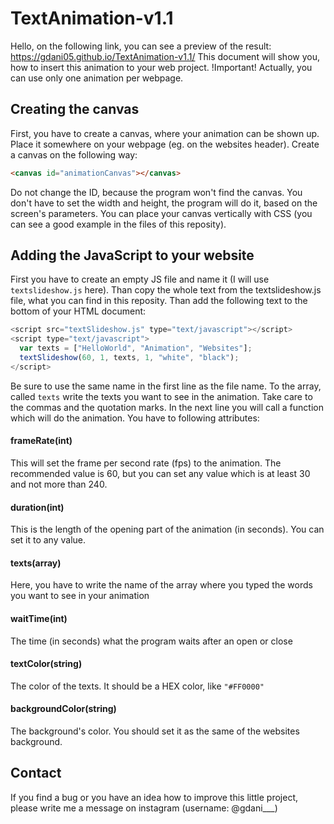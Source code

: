 # TextAnimation-v1.1

Hello, on the following link, you can see a preview of the result: https://gdani05.github.io/TextAnimation-v1.1/
This document will show you, how to insert this animation to your web project.
!Important! Actually, you can use only one animation per webpage.

## Creating the canvas
First, you have to create a canvas, where your animation can be shown up. Place it somewhere on your webpage (eg. on the websites header). Create a canvas on the following way:
```html
<canvas id="animationCanvas"></canvas>
```
Do not change the ID, because the program won't find the canvas. You don't have to set the width and height, the program will do it, based on the screen's parameters. You can place your canvas vertically with CSS (you can see a good example in the files of this reposity).

## Adding the JavaScript to your website
First you have to create an empty JS file and name it (I will use ```textslideshow.js``` here). Than copy the whole text from the textslideshow.js file, what you can find in this reposity. Than add the following text to the bottom of your HTML document:
```javascript
<script src="textSlideshow.js" type="text/javascript"></script>
<script type="text/javascript">
  var texts = ["HelloWorld", "Animation", "Websites"];
  textSlideshow(60, 1, texts, 1, "white", "black");
</script>
```
Be sure to use the same name in the first line as the file name.
To the array, called ```texts``` write the texts you want to see in the animation. Take care to the commas and the quotation marks.
In the next line you will call a function which will do the animation. You have to following attributes:
#### frameRate(int)
This will set the frame per second rate (fps) to the animation. The recommended value is 60, but you can set any value which is at least 30 and not more than 240. 
#### duration(int)
This is the length of the opening part of the animation (in seconds). You can set it to any value.
#### texts(array)
Here, you have to write the name of the array where you typed the words you want to see in your animation
#### waitTime(int)
The time (in seconds) what the program waits after an open or close
#### textColor(string)
The color of the texts. It should be a HEX color, like ```"#FF0000"```
#### backgroundColor(string)
The background's color. You should set it as the same of the websites background.

## Contact
If you find a bug or you have an idea how to improve this little project, please write me a message on instagram (username: @gdani___)

